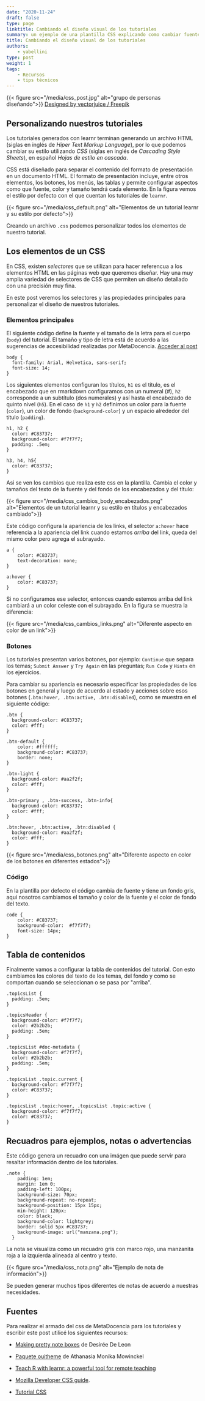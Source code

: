 ```yaml
---
date: "2020-11-24"
draft: false
type: page
linktitle: Cambiando el diseño visual de los tutoriales
summary: un ejemplo de una plantilla CSS explicando como cambiar fuentes y colores de los elementos de un tutorial .
title: Cambiando el diseño visual de los tutoriales
authors: 
    - yabellini
type: post
weight: 1
tags: 
    - Recursos
    - tips técnicos
---
```


{{< figure src="/media/css_post.jpg" alt="grupo de personas diseñando">}}
<a href="http://www.freepik.com">Designed by vectorjuice / Freepik</a>

## Personalizando nuestros tutoriales

Los tutoriales generados con learnr terminan generando un archivo HTML (siglas en inglés de _Hiper Text Markup Language_), por lo que podemos cambiar su estilo utilizando _CSS_ (siglas en inglés de _Cascading Style Sheets_), en español _Hojas de estilo en cascada_.

CSS está diseñado para separar el contenido del formato de presentación en un documento HTML. El formato de presentación incluye, entre otros elementos, los botones, los menús, las tablas y permite configurar aspectos como que fuente, color y tamaño tendrá cada elemento.  En la figura vemos el estilo por defecto con el que cuentan los tutoriales de `learnr`.

{{< figure src="/media/css_default.png" alt="Elementos de un tutorial learnr y su estilo por defecto">}}

Creando un archivo `.css` podemos personalizar todos los elementos de nuestro tutorial.

## Los elementos de un CSS

En CSS, existen _selectores_ que se utilizan para hacer referencua a los elementos HTML en las páginas web que queremos diseñar. Hay una muy amplia variedad de selectores de CSS  que permiten un diseño detallado con una precisión muy fina.

En este post veremos los selectores y las propiedades principales para personalizar el diseño de nuestros tutoriales.

### Elementos principales

El siguiente código define la fuente y el tamaño de la letra para el cuerpo (`body`) del tutorial.  El tamaño y tipo de letra está de acuerdo a las sugerencias de accesibilidad realizadas por MetaDocencia. [Acceder al post](https://www.metadocencia.org/post/accesibilidad_1/)

```{css, eval=FALSE}
body {
  font-family: Arial, Helvetica, sans-serif;
  font-size: 14;
}
```
Los siguientes elementos configuran los títulos, `h1` es el título, es el encabezado que en rmarkdown configuramos con un numeral (#), `h2` corresponde a un subtítulo (dos numerales) y así hasta el encabezado de quinto nivel (`h5`).  En el caso de `h1` y `h2` definimos un color para la fuente (`color`), un color de fondo (`background-color`) y un espacio alrededor del título (`padding`). 

```{css, eval=FALSE}
h1, h2 {
  color: #C83737;
  background-color: #f7f7f7;
  padding: .5em;
}

h3, h4, h5{
  color: #C83737;
}
```
Asi se ven los cambios que realiza este css en la plantilla.  Cambia el color y tamaños del texto de la fuente y del fondo de los encabezados y del título:

{{< figure src="/media/css_cambios_body_encabezados.png" alt="Elementos de un tutorial learnr y su estilo en títulos y encabezados cambiado">}}

Este código configura la apariencia de los links, el selector `a:hover` hace referencia a la apariencia del link cuando estamos _arriba_ del link, queda del mismo color pero agrega el subrayado.  

```{css, eval=FALSE}
a {
    color: #C83737;
    text-decoration: none;
}

a:hover {
    color: #C83737;
}

```
Si no configuramos ese selector, entonces cuando estemos arriba del link cambiará a un color celeste con el subrayado.  En la figura se muestra la diferencia:

{{< figure src="/media/css_cambios_links.png" alt="Diferente aspecto en color de un link">}}

### Botones

Los tutoriales presentan varios botones, por ejemplo: `Continue` que separa los temas; `Submit Answer` y `Try Again` en las preguntas; `Run Code` y `Hints` en los ejercicios.

Para cambiar su apariencia es necesario especificar las propiedades de los botones en general y luego de acuerdo al estado y acciones sobre esos botones (`.btn:hover, .btn:active, .btn:disabled`), como se muestra en el siguiente código:

```{css, eval=FALSE}
.btn {
  background-color: #C83737;
  color: #fff;
}

.btn-default {
    color: #ffffff;
    background-color: #C83737;
    border: none;
}

.btn-light {
  background-color: #aa2f2f;
  color: #fff;
}

.btn-primary , .btn-success, .btn-info{
  background-color: #C83737;
  color: #fff;
}

.btn:hover, .btn:active, .btn:disabled {
  background-color: #aa2f2f;
  color: #fff;
}
```

{{< figure src="/media/css_botones.png" alt="Diferente aspecto en color de los botones en diferentes estados">}}


### Código

En la plantilla por defecto el código cambia de fuente y tiene un fondo gris, aqui nosotros cambiamos el tamaño y color de la fuente y el color de fondo del texto.

```{css, eval=FALSE}
code {
    color: #C83737;
    background-color:  #f7f7f7;
    font-size: 14px;
}
```

## Tabla de contenidos 

Finalmente vamos a configurar la tabla de contenidos del tutorial.  Con esto cambiamos los colores del texto de los temas, del fondo y como se comportan cuando se seleccionan o se pasa por "arriba".

```{css, eval=FALSE}
.topicsList {
  padding: .5em;
}

.topicsHeader {
  background-color: #f7f7f7;
  color: #2b2b2b;
  padding: .5em;
}

.topicsList #doc-metadata {
  background-color: #f7f7f7;
  color: #2b2b2b;
  padding: .5em;
}

.topicsList .topic.current {
  background-color: #f7f7f7;
  color: #C83737;
}

.topicsList .topic:hover, .topicsList .topic:active {
  background-color: #f7f7f7;
  color: #C83737;
}
```
## Recuadros para ejemplos, notas o advertencias

Este código genera un recuadro con una imágen que puede servir para resaltar información dentro de los tutoriales.

```{css, eval=FALSE}
.note {
    padding: 1em;
    margin: 1em 0;
    padding-left: 100px;
    background-size: 70px;
    background-repeat: no-repeat;
    background-position: 15px 15px;
    min-height: 120px;
    color: black;
    background-color: lightgrey;
    border: solid 5px #C83737;
    background-image: url("manzana.png");
  }
```

La nota se visualiza como un recuadro gris con marco rojo, una manzanita roja a la izquierda alineada al centro y texto.

{{< figure src="/media/css_nota.png" alt="Ejemplo de nota de información">}}

Se pueden generar muchos tipos diferentes de notas de acuerdo a nuestras necesidades.

## Fuentes

Para realizar el armado del css de MetaDocencia para los tutoriales y escribir este post utilicé los siguientes recursos:

* [Making pretty note boxes](https://desiree.rbind.io/post/2019/making-tip-boxes-with-bookdown-and-rmarkdown/) de Desirée De Leon

* [Paquete ouitheme](https://github.com/Athanasiamo/uiothemes) de Athanasia Monika Mowinckel

* [Teach R with learnr: a powerful tool for remote teaching](https://education.rstudio.com/blog/2020/05/learnr-for-remote/)

* [Mozilla Developer CSS guide](https://developer.mozilla.org/es/docs/Web/CSS).

* [Tutorial CSS](https://www.w3schools.com/css/default.asp)

